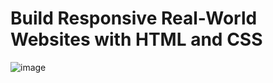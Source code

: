 # Build Responsive Real-World Websites with HTML and CSS
![image](https://user-images.githubusercontent.com/103145317/180474285-bc67c0b9-9b3c-4c09-826d-81efaf83f669.png)

